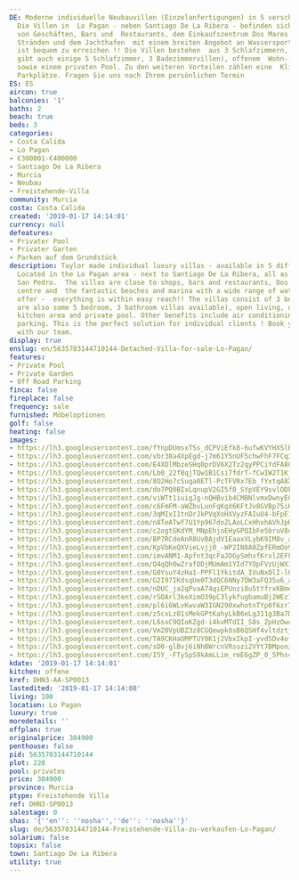 ```yaml
---
DE: Moderne individuelle Neubauvillen (Einzelanfertigungen) in 5 verschiedenen Ausführungen.
  Die Villen in  Lo Pagan - neben Santiago De La Ribera - befinden sich in der Nähe
  von Geschäften, Bars und  Restaurants, dem Einkaufszentrum Dos Mares und den fantastischen
  Stränden und dem Jachthafen  mit einem breiten Angebot an Wassersportarten. Alles
  ist bequem zu erreichen !! Die Villen bestehen  aus 3 Schlafzimmern, 2 Bädern (es
  gibt auch einige 5 Schlafzimmer, 3 Badezimmervillen), offenem  Wohn-, Ess- und Küchenbereich
  sowie einem privaten Pool. Zu den weiteren Vorteilen zählen eine  Klimaanlage und
  Parkplätze. Fragen Sie uns nach Ihrem persönlichen Termin
ES: ES
aircon: true
balconies: '1'
baths: 2
beach: true
beds: 3
categories:
- Costa Calida
- Lo Pagan
- €300001-€400000
- Santiago De La Ribera
- Murcia
- Neubau
- Freistehende-Villa
community: Murcia
costa: Costa Calida
created: '2019-01-17 14:14:01'
currency: null
defeatures:
- Privater Pool
- Privater Garten
- Parken auf dem Grundstück
description: Taylor made individual luxury villas - available in 5 different designs!
  Located in the Lo Pagan area - next to Santiago De La Ribera, all as as a part of
  San Pedro.  The villas are close to shops, bars and restaurants, Dos Mares shopping
  centre and  the fantastic beaches and marina with a wide range of water sports on
  offer -  everything is within easy reach!! The villas consist of 3 bedrooms, 2 bathrooms  (there
  are also some 5 bedroom, 3 bathroom villas available), open living, dining  and
  kitchen area and private pool. Other benefits include air conditioning and off  road
  parking. This is the perfect solution for individual clients ! Book your  viewing
  with our team.
display: true
enslug: en/5635703144710144-Detached-Villa-for-sale-Lo-Pagan/
features:
- Private Pool
- Private Garden
- Off Road Parking
finca: false
fireplace: false
frequency: sale
furnished: Möbeloptionen
golf: false
heating: false
images:
- https://lh3.googleusercontent.com/fYnpDUmsxTSs_dCPViEfk8-6ufwKVYHXSlB3kbxprAD2X-7ExM50Wg5h-oHTHrEWNiaUNVt6iQ0x2hk27MQw=w640-rj-e30-l100
- https://lh3.googleusercontent.com/vbr38a4XpEgd-j7m61Y5nUF5chwFhF7FCq3QPEt2hQm7gbuCx1mHP31tsy4EqOfZcCsBPqD_AXO6d6dLJ7SDkQ=w640-rj-e30-l100
- https://lh3.googleusercontent.com/E4XDlMbzeSHq0prDV6X2Tz2qyPPCiYdFA8CQT_UTJeXsEEwdN4bA7-ZCdln9M5lTrXhE-g7iBs26MJmDBFus=w640-rj-e30-l100
- https://lh3.googleusercontent.com/Lb0_22f8qjTQw1B1Csi7fdrT-fCwIW2T1KjmtrZA4YLJbjC4su5p4WFxdhEFXvk-C_J1nPCuK0lcga_QpnjF=w640-rj-e30-l100
- https://lh3.googleusercontent.com/8O2Ho7cSuga0ETl-PcTFVRx7Eb_fYxtqA8X4X-1hxcNE4x51wZHwz28IXemNJEoQTsMB-ZR7H46Og7FYLErD=w640-rj-e30-l100
- https://lh3.googleusercontent.com/do7PQ0BIxLqnupV2GI5f0_SYpVEY9svlODkh7xE6GeIIkd_9n1DZe0miyBL--3gR8I5nCmgMihqSPJh16N7x=w640-rj-e30-l100
- https://lh3.googleusercontent.com/viWTt1iuigJg-nQHBvib4CMBNlvmxDwnyEGUYxO6AuEN1uhJCLmr_hS5AjL4oVBKIv6UEf_wbNvzX9brpqY=w640-rj-e30-l100
- https://lh3.googleusercontent.com/c6FmFM-aWZbvLunFqKgX6KFtJv8GVBp75iHcZUIvPcxI-Pz8ENp3fmxiC0ZLAungBZqLte0V46fHhFCcE78F=w640-rj-e30-l100
- https://lh3.googleusercontent.com/3qMIxI1tnDrJkPVqXoHXVyzFAIuU4-bFpE11BuC8pQdzmbgeuflOULHjzR3xZYBvnA_X9BXaGbMlzK7RO05h=w640-rj-e30-l100
- https://lh3.googleusercontent.com/n8TeATwf7U1Yp967doZLAoLCxHhxhAVhJpRTZxdy4jk7ww5gTlDyX8dNCvHH0FZnQo6Y934QXuPMZE2n1vk=w640-rj-e30-l100
- https://lh3.googleusercontent.com/c2ogtGKdYM_MNpEhjoEHyGPQIbFe5bruV8oMPW9tFBSUvlT1UBDbTWCTOWqEdEObdNXTSaR9yp1z3TonS6oJ=w640-rj-e30-l100
- https://lh3.googleusercontent.com/BP7RCdeAnR8UvBAjdV1EaaxVLybK9IM8v_a8-wg_bEsbnAlcf1d9TFN88z6qpwK8lR_fZLUmqntd5RkRuvdB=w640-rj-e30-l100
- https://lh3.googleusercontent.com/KpVbKeQXVieLvjj0_-WP2IN8A0ZpfERmOo9X4YhdecIhMO_sAXFz0U7W0UahzJWBkMBB63ufIQ0O9iXWEanQaw=w640-rj-e30-l100
- https://lh3.googleusercontent.com/imvANM1-Apfnt3qcFaJDGySmhxfKrxl2EFFcEXhvF4KpCfnM8NsWeBWm5AarX0mBgC0pjFWnizuS_myDaNghFA=w640-rj-e30-l100
- https://lh3.googleusercontent.com/Q4qQh0wZrafODjMUmAm1YId7YOpFVzUjWX1Dq63OjmVRZbjRlHKAB5XLbWJWZLMNj-uX3mFZSRzL3nvCjhQ=w640-rj-e30-l100
- https://lh3.googleusercontent.com/G0YsuY4zHa1-PPFl1YkitdA_IVuNxOlI-lQU2YLZd7BGFBPubyYci77yEgRZq0HZRvpIuq7HG3oPcXlwm1Kv=w640-rj-e30-l100
- https://lh3.googleusercontent.com/G2I97IKdsqUe0T3dQC6NNy7DW3aFQ35u6_aM-zsZbQ6vFTLXDkVsgnqFlwnw_si0dczKG8j_tj4FgNGjjTxqeA=w640-rj-e30-l100
- https://lh3.googleusercontent.com/nDUC_ja2qPvaA74qiEPUnzi8u5tYfrxKBme9G-xn8Dn33mPBwKB7LKlLjCk7JlgGoX__Qe7tTzPvN5aSnR4R=w640-rj-e30-l100
- https://lh3.googleusercontent.com/rSOArl3keXimO39pC3lykfugbamuBj2WEz11udJNm7H5kLzklt4cr2h4bv6bPn5n043qWcwdzQyoYPxlf70=w640-rj-e30-l100
- https://lh3.googleusercontent.com/pl6i6WLvKwvaW3IGN290xwhotnTYp0f6zr7NPINgjtRVMBWfcDan7lfRL7ncTzYCh20zkqsT8-m3OO4nD0Ow=w640-rj-e30-l100
- https://lh3.googleusercontent.com/z5cxLz01sMekGPtKahyLkB6eLgJ11g3Ba7DrllXlBT-cugrfZv6Ume4aYLmOCHowSxfRND2-rhyw3JMBqz22=w640-rj-e30-l100
- https://lh3.googleusercontent.com/L6sxC9QIoKZgd-i4kvMTdII_S8s_ZpHzOwcIbp8bVhHZbD-oypkQAOMWpq-dcgxtzMto1Xvbcg12H8_ALRoA=w640-rj-e30-l100
- https://lh3.googleusercontent.com/VmZ0VpUBZ3z8CGQewpk8sB6QSHf4vltdztjhEV3brxDhk3m1q3bBTbUp4TTzgVkXhxpL5c9qfVQ_sTceZbp9=w640-rj-e30-l100
- https://lh3.googleusercontent.com/TA9CKHaOMPTUY0K1j2VbxIkpI-yvd5Dv4ofBa8ckYGx0Cyk5dCVDMmHuO_0obfLp02Tb94QAIrWMcXSMBa_joQ=w640-rj-e30-l100
- https://lh3.googleusercontent.com/sD0-glBvj6iNhBWrcnVRsuzi2VYt7BMponJUXAt05ydKDMSKYUcRdEsSPr9fESfBFmiP01g15sWDQ3RI8Dxh=w640-rj-e30-l100
- https://lh3.googleusercontent.com/I5Y_-FTySpS9kAmLLim_rmE6gZP_0_5Phs4ziNm_xCfqDvqvYyOtP3qdeayDDIANQhRZMmfcbzGxLpyop_c=w640-rj-e30-l100
kdate: '2019-01-17 14:14:01'
kitchen: offene
kref: DHN3-AA-SP0013
lastedited: '2019-01-17 14:14:08'
living: 108
location: Lo Pagan
luxury: true
moredetails: ''
offplan: true
originalprice: 304900
penthouse: false
pid: 5635703144710144
plot: 220
pool: privates
price: 304900
province: Murcia
ptype: Freistehende Villa
ref: DHN3-SP0013
salestage: 0
shas: '{''en'': ''nosha'',''de'': ''nosha''}'
slug: de/5635703144710144-Freistehende-Villa-zu-verkaufen-Lo-Pagan/
solarium: false
topsix: false
town: Santiago De La Ribera
utility: true
---
```

